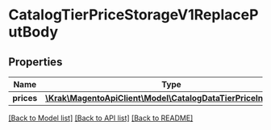 # CatalogTierPriceStorageV1ReplacePutBody

## Properties
Name | Type | Description | Notes
------------ | ------------- | ------------- | -------------
**prices** | [**\Krak\MagentoApiClient\Model\CatalogDataTierPriceInterface[]**](CatalogDataTierPriceInterface.md) |  | 

[[Back to Model list]](../README.md#documentation-for-models) [[Back to API list]](../README.md#documentation-for-api-endpoints) [[Back to README]](../README.md)


